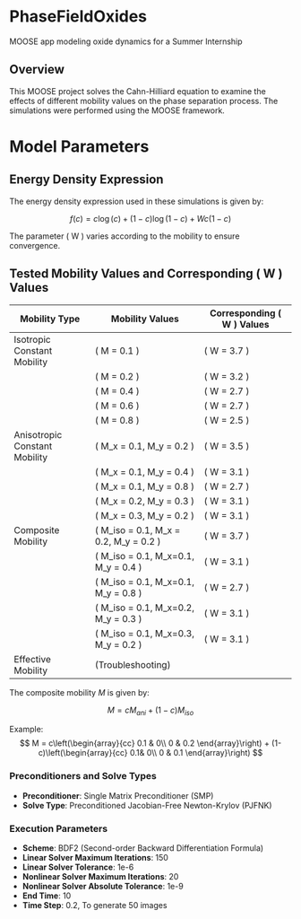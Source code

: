 # PhaseFieldOxides
MOOSE app modeling oxide dynamics for a Summer Internship

## Overview

This MOOSE project solves the Cahn-Hilliard equation to examine the effects of different mobility values on the phase separation process. The simulations were performed using the MOOSE framework.

# Model Parameters

## Energy Density Expression

The energy density expression used in these simulations is given by: 
```math
f(c) = c \log(c) + (1 - c) \log(1 - c) + Wc(1 - c)
```

The parameter \( W \) varies according to the mobility to ensure convergence.

## Tested Mobility Values and Corresponding \( W \) Values

| Mobility Type | Mobility Values | Corresponding \( W \) Values |
| ------------- | --------------- | --------------------------- |
| Isotropic Constant Mobility | \( M = 0.1 \) | \( W = 3.7 \) |
|  | \( M = 0.2 \) | \( W = 3.2 \) |
|  | \( M = 0.4 \) | \( W = 2.7 \) |
|  | \( M = 0.6 \) | \( W = 2.7 \) |
|  | \( M = 0.8 \) | \( W = 2.5 \) |
| Anisotropic Constant Mobility | \( M_x = 0.1, M_y = 0.2 \) | \( W = 3.5 \) |
|  | \( M_x = 0.1, M_y = 0.4 \) | \( W = 3.1 \) |
|  | \( M_x = 0.1, M_y = 0.8 \) | \( W = 2.7 \) |
|  | \( M_x = 0.2, M_y = 0.3 \) | \( W = 3.1 \) |
|  | \( M_x = 0.3, M_y = 0.2 \) | \( W = 3.1 \) |
| Composite Mobility | \( M_iso = 0.1, M_x = 0.2, M_y = 0.2 \) | \( W = 3.7 \) |
|  | \( M_iso = 0.1, M_x=0.1, M_y = 0.4 \) | \( W = 3.1 \) |
|  | \( M_iso = 0.1, M_x=0.1, M_y = 0.8 \) | \( W = 2.7 \) |
|  | \( M_iso = 0.1, M_x=0.2, M_y = 0.3 \) | \( W = 3.1 \) |
|  | \( M_iso = 0.1, M_x=0.3, M_y = 0.2 \) | \( W = 3.1 \) |
| Effective Mobility | \(Troubleshooting\) |

The composite mobility $M$ is given by:
```math
M = c M_{ani} + (1 - c) M_{iso}
```

Example:
$$
 M = c\left(\begin{array}{cc} 
0.1 & 0\\
0 & 0.2
\end{array}\right) + 
(1-c)\left(\begin{array}{cc} 
0.1& 0\\ 
0 & 0.1
\end{array}\right)
$$ 
### Preconditioners and Solve Types

- **Preconditioner**: Single Matrix Preconditioner (SMP)
- **Solve Type**: Preconditioned Jacobian-Free Newton-Krylov (PJFNK)

### Execution Parameters
- **Scheme**: BDF2 (Second-order Backward Differentiation Formula)
- **Linear Solver Maximum Iterations**: 150
- **Linear Solver Tolerance**:  1e-6 
- **Nonlinear Solver Maximum Iterations**: 20
- **Nonlinear Solver Absolute Tolerance**:  1e-9 
- **End Time**: 10
- **Time Step**: 0.2, To generate 50 images